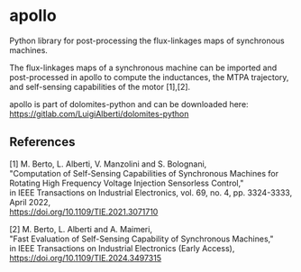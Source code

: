 # apollo
Python library for post-processing the flux-linkages maps of synchronous machines.

The flux-linkages maps of a synchronous machine can be imported and post-processed in apollo to compute the inductances, the MTPA trajectory, and self-sensing capabilities of the motor [1],[2].

apollo is part of dolomites-python and can be downloaded here:\
https://gitlab.com/LuigiAlberti/dolomites-python


## References
[1] M. Berto, L. Alberti, V. Manzolini and S. Bolognani,\
"Computation of Self-Sensing Capabilities of Synchronous Machines for Rotating High Frequency Voltage Injection Sensorless Control,"\
in IEEE Transactions on Industrial Electronics, vol. 69, no. 4, pp. 3324-3333, April 2022,\
https://doi.org/10.1109/TIE.2021.3071710

[2] M. Berto, L. Alberti and A. Maimeri,\
"Fast Evaluation of Self-Sensing Capability of Synchronous Machines,"\
in IEEE Transactions on Industrial Electronics (Early Access),\
https://doi.org/10.1109/TIE.2024.3497315